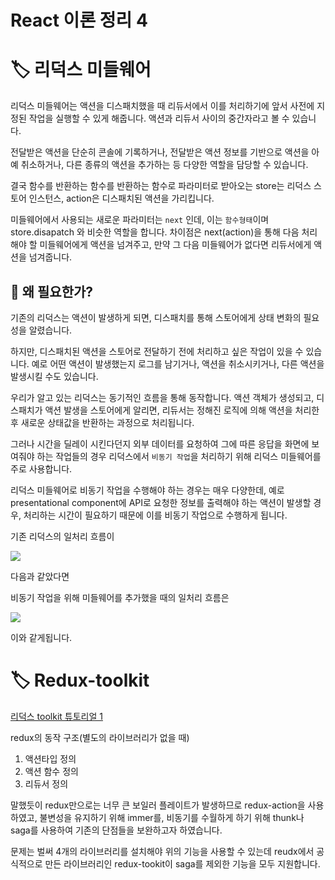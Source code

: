 # React 이론 정리 4

# 🏷 리덕스 미들웨어

리덕스 미들웨어는 액션을 디스패치했을 때 리듀서에서 이를 처리하기에 앞서 사전에 지정된 작업을 실행할 수 있게 해줍니다. 액션과 리듀서 사이의 중간자라고 볼 수 있습니다.

전달받은 액션을 단순히 콘솔에 기록하거나, 전달받은 액션 정보를 기반으로 액션을 아예 취소하거나, 다른 종류의 액션을 추가하는 등 다양한 역할을 담당할 수 있습니다.

결국 함수를 반환하는 함수를 반환하는 함수로 파라미터로 받아오는 store는 리덕스 스토어 인스턴스, action은 디스패치된 액션을 가리킵니다.

미들웨어에서 사용되는 새로운 파라미터는 `next` 인데, 이는 `함수형태`이며 store.disapatch 와 비슷한 역할을 합니다. 차이점은 next(action)을 통해 다음 처리해야 할 미들웨어에게 액션을 넘겨주고, 만약 그 다음 미들웨어가 없다면 리듀서에게 액션을 넘겨줍니다.

## 🤔 왜 필요한가?

기존의 리덕스는 액션이 발생하게 되면, 디스패치를 통해 스토어에게 상태 변화의 필요성을 알렸습니다.

하지만, 디스패치된 액션을 스토어로 전달하기 전에 처리하고 싶은 작업이 있을 수 있습니다. 예로 어떤 액션이 발생했는지 로그를 남기거나, 액션을 취소시키거나, 다른 액션을 발생시킬 수도 있습니다.

우리가 알고 있는 리덕스는 동기적인 흐름을 통해 동작합니다. 액션 객체가 생성되고, 디스패치가 액션 발생을 스토어에게 알리면, 리듀서는 정해진 로직에 의해 액션을 처리한 후 새로운 상태값을 반환하는 과정으로 처리됩니다.

그러나 시간을 딜레이 시킨다던지 외부 데이터를 요청하여 그에 따른 응답을 화면에 보여줘야 하는 작업들의 경우 리덕스에서 `비동기 작업`을 처리하기 위해 리덕스 미들웨어를 주로 사용합니다.

리덕스 미들웨어로 비동기 작업을 수행해야 하는 경우는 매우 다양한데, 예로 presentational component에 API로 요청한 정보를 출력해야 하는 액션이 발생할 경우, 처리하는 시간이 필요하기 때문에 이를 비동기 작업으로 수행하게 됩니다.

기존 리덕스의 일처리 흐름이

<img src="https://img1.daumcdn.net/thumb/R1280x0/?scode=mtistory2&fname=https%3A%2F%2Fblog.kakaocdn.net%2Fdn%2FcdZsmV%2FbtqEvhp4aVH%2FEZ1wkg9kqYLCoR4cqiDNUk%2Fimg.png">

다음과 같았다면

비동기 작업을 위해 미들웨어를 추가했을 때의 일처리 흐름은

<img src="https://img1.daumcdn.net/thumb/R1280x0/?scode=mtistory2&fname=https%3A%2F%2Fblog.kakaocdn.net%2Fdn%2FdEgIYa%2FbtqEw162GCB%2FsBA2iKDgzEq77M5P11XQf1%2Fimg.png">

이와 같게됩니다.

# 🏷 Redux-toolkit

[리덕스 toolkit 튜토리얼 1](https://velog.io/@mael1657/Redux-toolkit%EC%9C%BC%EB%A1%9C-%EC%83%81%ED%83%9C%EA%B4%80%EB%A6%AC%ED%95%98%EA%B8%B0)

redux의 동작 구조(별도의 라이브러리가 없을 때)

1. 액션타입 정의
2. 액션 함수 정의
3. 리듀서 정의

말했듯이 redux만으로는 너무 큰 보일러 플레이트가 발생하므로 redux-action을 사용하였고, 불변성을 유지하기 위해 immer를, 비동기를 수월하게 하기 위해 thunk나 saga를 사용하여 기존의 단점들을 보완하고자 하였습니다.

문제는 벌써 4개의 라이브러리를 설치해야 위의 기능을 사용할 수 있는데 reudx에서 공식적으로 만든 라이브러리인 redux-tookit이 saga를 제외한 기능을 모두 지원합니다.
